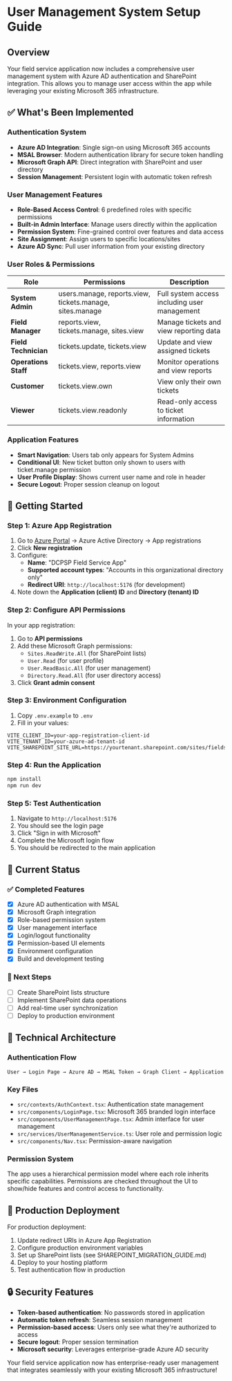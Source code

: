 # User Management System Setup Guide

## Overview
Your field service application now includes a comprehensive user management system with Azure AD authentication and SharePoint integration. This allows you to manage user access within the app while leveraging your existing Microsoft 365 infrastructure.

## ✅ What's Been Implemented

### Authentication System
- **Azure AD Integration**: Single sign-on using Microsoft 365 accounts
- **MSAL Browser**: Modern authentication library for secure token handling
- **Microsoft Graph API**: Direct integration with SharePoint and user directory
- **Session Management**: Persistent login with automatic token refresh

### User Management Features
- **Role-Based Access Control**: 6 predefined roles with specific permissions
- **Built-in Admin Interface**: Manage users directly within the application
- **Permission System**: Fine-grained control over features and data access
- **Site Assignment**: Assign users to specific locations/sites
- **Azure AD Sync**: Pull user information from your existing directory

### User Roles & Permissions

| Role | Permissions | Description |
|------|-------------|-------------|
| **System Admin** | users.manage, reports.view, tickets.manage, sites.manage | Full system access including user management |
| **Field Manager** | reports.view, tickets.manage, sites.view | Manage tickets and view reporting data |
| **Field Technician** | tickets.update, tickets.view | Update and view assigned tickets |
| **Operations Staff** | tickets.view, reports.view | Monitor operations and view reports |
| **Customer** | tickets.view.own | View only their own tickets |
| **Viewer** | tickets.view.readonly | Read-only access to ticket information |

### Application Features
- **Smart Navigation**: Users tab only appears for System Admins
- **Conditional UI**: New ticket button only shown to users with ticket.manage permission
- **User Profile Display**: Shows current user name and role in header
- **Secure Logout**: Proper session cleanup on logout

## 🚀 Getting Started

### Step 1: Azure App Registration
1. Go to [Azure Portal](https://portal.azure.com) → Azure Active Directory → App registrations
2. Click **New registration**
3. Configure:
   - **Name**: "DCPSP Field Service App"
   - **Supported account types**: "Accounts in this organizational directory only"
   - **Redirect URI**: `http://localhost:5176` (for development)
4. Note down the **Application (client) ID** and **Directory (tenant) ID**

### Step 2: Configure API Permissions
In your app registration:
1. Go to **API permissions**
2. Add these Microsoft Graph permissions:
   - `Sites.ReadWrite.All` (for SharePoint lists)
   - `User.Read` (for user profile)
   - `User.ReadBasic.All` (for user management)
   - `Directory.Read.All` (for user directory access)
3. Click **Grant admin consent**

### Step 3: Environment Configuration
1. Copy `.env.example` to `.env`
2. Fill in your values:
```env
VITE_CLIENT_ID=your-app-registration-client-id
VITE_TENANT_ID=your-azure-ad-tenant-id
VITE_SHAREPOINT_SITE_URL=https://yourtenant.sharepoint.com/sites/fieldservice
```

### Step 4: Run the Application
```bash
npm install
npm run dev
```

### Step 5: Test Authentication
1. Navigate to `http://localhost:5176`
2. You should see the login page
3. Click "Sign in with Microsoft"
4. Complete the Microsoft login flow
5. You should be redirected to the main application

## 🎯 Current Status

### ✅ Completed Features
- [x] Azure AD authentication with MSAL
- [x] Microsoft Graph integration
- [x] Role-based permission system
- [x] User management interface
- [x] Login/logout functionality
- [x] Permission-based UI elements
- [x] Environment configuration
- [x] Build and development testing

### 🔄 Next Steps
- [ ] Create SharePoint lists structure
- [ ] Implement SharePoint data operations
- [ ] Add real-time user synchronization
- [ ] Deploy to production environment

## 🔧 Technical Architecture

### Authentication Flow
```
User → Login Page → Azure AD → MSAL Token → Graph Client → Application
```

### Key Files
- `src/contexts/AuthContext.tsx`: Authentication state management
- `src/components/LoginPage.tsx`: Microsoft 365 branded login interface
- `src/components/UserManagementPage.tsx`: Admin interface for user management
- `src/services/UserManagementService.ts`: User role and permission logic
- `src/components/Nav.tsx`: Permission-aware navigation

### Permission System
The app uses a hierarchical permission model where each role inherits specific capabilities. Permissions are checked throughout the UI to show/hide features and control access to functionality.

## 🚀 Production Deployment

For production deployment:
1. Update redirect URIs in Azure App Registration
2. Configure production environment variables
3. Set up SharePoint lists (see SHAREPOINT_MIGRATION_GUIDE.md)
4. Deploy to your hosting platform
5. Test authentication flow in production

## 🔒 Security Features

- **Token-based authentication**: No passwords stored in application
- **Automatic token refresh**: Seamless session management
- **Permission-based access**: Users only see what they're authorized to access
- **Secure logout**: Proper session termination
- **Microsoft security**: Leverages enterprise-grade Azure AD security

Your field service application now has enterprise-ready user management that integrates seamlessly with your existing Microsoft 365 infrastructure!